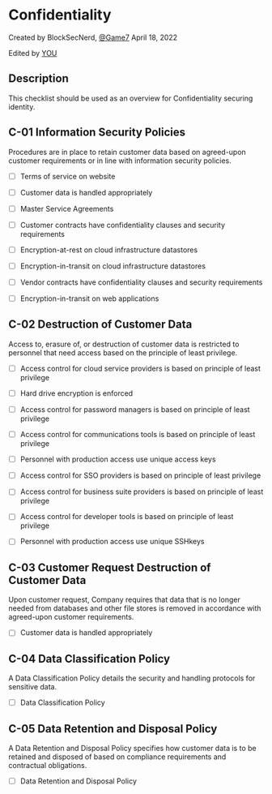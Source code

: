 # Confidentiality
Created by BlockSecNerd, [@Game7](https://game7.io/)
April 18, 2022

Edited by [YOU](#)

## Description
This checklist should be used as an overview for Confidentiality securing identity. 

## C-01 Information Security Policies
Procedures are in place to retain customer data based on agreed-upon customer requirements or in line with information security policies.

- [ ] Terms of service on website

- [ ] Customer data is handled appropriately

- [ ] Master Service Agreements

- [ ] Customer contracts have confidentiality clauses and security requirements

- [ ] Encryption-at-rest on cloud infrastructure datastores

- [ ] Encryption-in-transit on cloud infrastructure datastores

- [ ] Vendor contracts have confidentiality clauses and security requirements

- [ ] Encryption-in-transit on web applications


## C-02 Destruction of Customer Data
Access to, erasure of, or destruction of customer data is restricted to personnel that need access based on the principle of least privilege.  

- [ ] Access control for cloud service providers is based on principle of least privilege 

- [ ] Hard drive encryption is enforced

- [ ] Access control for password managers is based on principle of least privilege

- [ ] Access control for communications tools is based on principle of least privilege 

- [ ] Personnel with production access use unique access keys

- [ ] Access control for SSO providers is based on principle of least privilege

- [ ] Access control for business suite providers is based on principle of least privilege

- [ ] Access control for developer tools is based on principle of least privilege

- [ ] Personnel with production access use unique SSHkeys

## C-03 Customer Request Destruction of Customer Data
Upon customer request, Company requires that data that is no longer needed from databases and other file stores is removed in accordance with agreed-upon customer requirements.

- [ ] Customer data is handled appropriately

## C-04 Data Classification Policy
A Data Classification Policy details the security and handling protocols for sensitive data.

- [ ] Data Classification Policy

## C-05 Data Retention and Disposal Policy
A Data Retention and Disposal Policy specifies how customer data is to be retained and disposed of based on compliance requirements and contractual obligations.

- [ ] Data Retention and Disposal Policy
